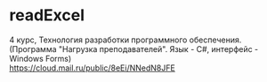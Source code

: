 # readExcel
4 курс, Технология разработки программного обеспечения. (Программа "Нагрузка преподавателей". Язык - С#, интерфейс - Windows Forms)  
https://cloud.mail.ru/public/8eEi/NNedN8JFE
